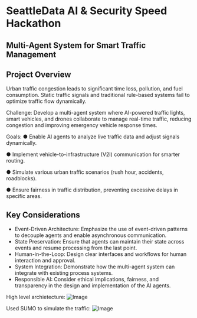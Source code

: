 # SeattleData AI & Security Speed Hackathon
## Multi-Agent System for Smart Traffic Management
## Project Overview
Urban traffic congestion leads to significant time loss, pollution, and fuel consumption. Static
traffic signals and traditional rule-based systems fail to optimize traffic flow dynamically.

Challenge:
Develop a multi-agent system where AI-powered traffic lights, smart vehicles, and drones
collaborate to manage real-time traffic, reducing congestion and improving emergency vehicle
response times.

Goals:
● Enable AI agents to analyze live traffic data and adjust signals dynamically.

● Implement vehicle-to-infrastructure (V2I) communication for smarter routing.

● Simulate various urban traffic scenarios (rush hour, accidents, roadblocks).

● Ensure fairness in traffic distribution, preventing excessive delays in specific areas.


## Key Considerations
- Event-Driven Architecture: Emphasize the use of event-driven patterns to decouple agents and enable asynchronous communication. 
- State Preservation: Ensure that agents can maintain their state across events and resume processing from the last point. 
- Human-in-the-Loop: Design clear interfaces and workflows for human interaction and approval. 
- System Integration: Demonstrate how the multi-agent system can integrate with existing process systems. 
- Responsible AI: Consider ethical implications, fairness, and transparency in the design and implementation of the AI agents.

High level archietecture:
![Image](https://github.com/user-attachments/assets/f5950e30-776c-4601-ab7d-e83590128a93)

Used SUMO to simulate the traffic:
![Image](https://github.com/user-attachments/assets/8371cf5d-94f5-4ebc-b051-83adc326c48e)
